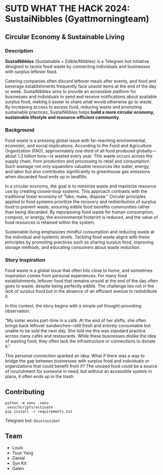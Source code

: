 # **SUTD WHAT THE HACK 2024: SustaiNibbles (Gyattmorningteam)**
## **Circular Economy & Sustainable Living**
### **Description**
**SustaiNibbles** (Sustainable + Edible/Nibbles) is a Telegram bot initiative designed to tackle food waste by connecting individuals and businesses with surplus leftover food. 

Catering companies often discard leftover meals after events, and food and beverage establishments frequently face unsold items at the end of the day or week. SustaiNibbles aims to provide an accessible platform for businesses and individuals to send and receive notifications about available surplus food, making it easier to share what would otherwise go to waste. By increasing access to excess food, reducing waste and promoting sustainable practices, SustaiNibbles helps **build a more circular economy, sustainable lifestyle and resource-efficient community**.

### **Background**
Food waste is a pressing global issue with far-reaching environmental, economic, and social implications. According to the Food and Agriculture Organization (FAO), approximately one-third of all food produced globally—about 1.3 billion tons—is wasted every year. This waste occurs across the supply chain, from production and processing to retail and consumption. Such wastage not only squanders valuable resources like water, energy, and labor but also contributes significantly to greenhouse gas emissions when discarded food ends up in landfills.

In a circular economy, the goal is to minimize waste and maximize resource use by creating closed-loop systems. This approach contrasts with the traditional linear economy of "take, make, dispose." Circular principles applied to food systems prioritize the recovery and redistribution of surplus food to prevent waste, ensuring edible food benefits communities rather than being discarded. By repurposing food waste for human consumption, compost, or energy, the environmental footprint is reduced, and the value of food resources is retained within the system.

Sustainable living emphasizes mindful consumption and reducing waste at the individual and systemic levels. Tackling food waste aligns with these principles by promoting practices such as sharing surplus food, improving storage methods, and educating consumers about waste reduction.

### **Story Inspiration**

Food waste is a global issue that often hits close to home, and sometimes inspiration comes from personal experiences. For many food establishments, leftover food that remains unsold at the end of the day often goes to waste, despite being perfectly edible. The challenge lies not in the lack of surplus food but in the absence of an efficient avenue to redistribute it.

In this context, the story begins with a simple yet thought-provoking observation:

"My sister works part-time in a café. At the end of her shifts, she often brings back leftover sandwiches—still fresh and entirely consumable but unable to be sold the next day. She told me this was standard practice across many cafés and restaurants. While these businesses dislike the idea of wasting food, they often lack the infrastructure or connections to donate it."

This personal connection sparked an idea. What if there was a way to bridge the gap between businesses with surplus food and individuals or organizations that could benefit from it? The unused food could be a source of nourishment for someone in need, but without an accessible system in place, it often ends up in the trash.

## **Contributing**
```
python -m venv .venv
.venv/Scripts/activate
pip install -r requirements.txt
```

Telegram bot: `@sustainibot`

## **Team**
- Louis 
- Tsun Yang 
- Danial
- Syn Kit 
- Galen
